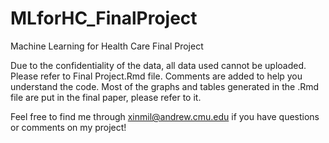 # MLforHC_FinalProject
Machine Learning for Health Care Final Project

Due to the confidentiality of the data, all data used cannot be uploaded.
Please refer to Final Project.Rmd file. Comments are added to help you understand the code.
Most of the graphs and tables generated in the .Rmd file are put in the final paper, please refer to it.

Feel free to find me through xinmil@andrew.cmu.edu if you have questions or comments on my project!
